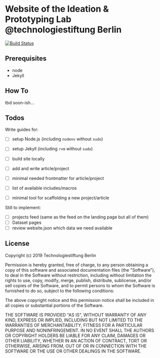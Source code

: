 
# Website of the Ideation & Prototyping Lab @technologiestiftung Berlin

[![Build Status](https://travis-ci.org/technologiestiftung/lab-site.svg?branch=master)](https://travis-ci.org/technologiestiftung/lab-site)

## Prerequisites

- node
- Jekyll

## How To

tbd soon-ish…

## Todos

Write guides for:

- [ ] setup Node.js (including `nodenv` without `sudo`)
- [ ] setup Jekyll (including `rvm` without `sudo`)
- [ ] build site locally
- [ ] add and write article/project
- [ ] minimal needed frontmatter for article/project
- [ ] list of available includes/macros
- [ ] minimal tool for scaffolding a new project/article


Still to implement:

- [ ] projects feed (same as the feed on the landing page but all of them)
- [ ] Dataset pages
- [ ] review website.json which data we need available

## License

Copyright (c) 2019 Technologiestiftung Berlin

Permission is hereby granted, free of charge, to any person obtaining a copy
of this software and associated documentation files (the "Software"), to deal
in the Software without restriction, including without limitation the rights
to use, copy, modify, merge, publish, distribute, sublicense, and/or sell
copies of the Software, and to permit persons to whom the Software is
furnished to do so, subject to the following conditions:

The above copyright notice and this permission notice shall be included in all
copies or substantial portions of the Software.

THE SOFTWARE IS PROVIDED "AS IS", WITHOUT WARRANTY OF ANY KIND, EXPRESS OR
IMPLIED, INCLUDING BUT NOT LIMITED TO THE WARRANTIES OF MERCHANTABILITY,
FITNESS FOR A PARTICULAR PURPOSE AND NONINFRINGEMENT. IN NO EVENT SHALL THE
AUTHORS OR COPYRIGHT HOLDERS BE LIABLE FOR ANY CLAIM, DAMAGES OR OTHER
LIABILITY, WHETHER IN AN ACTION OF CONTRACT, TORT OR OTHERWISE, ARISING FROM,
OUT OF OR IN CONNECTION WITH THE SOFTWARE OR THE USE OR OTHER DEALINGS IN THE
SOFTWARE.
